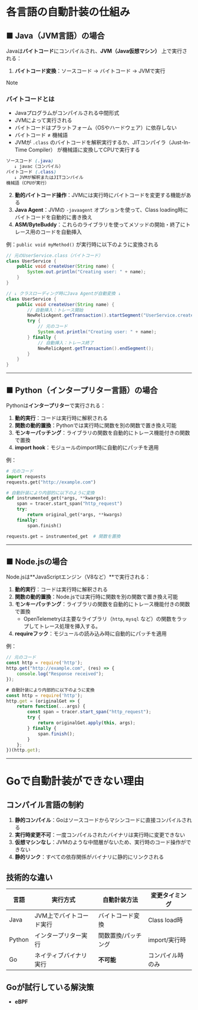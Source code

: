 # 各言語の自動計装の仕組み

## ■ Java（JVM言語）の場合
Javaは**バイトコード**にコンパイルされ、**JVM（Java仮想マシン）** 上で実行される：

1. **バイトコード変換**：ソースコード → バイトコード → JVMで実行

> [!NOTE]  
> ### バイトコードとは
> - Javaプログラムがコンパイルされる中間形式
> - JVMによって実行される
> - バイトコードはプラットフォーム（OSやハードウェア）に依存しない
> - バイトコード ≠ 機械語
> - JVMが `.class` のバイトコードを解釈実行するか、JITコンパイラ（Just-In-Time Compiler） が機械語に変換してCPUで実行する
> ```scss
> ソースコード (.java)
>    ↓ javac（コンパイル）
> バイトコード (.class)
>    ↓ JVMが解釈またはJITコンパイル
> 機械語（CPUが実行）
> ```

2. **動的バイトコード操作**：JVMには実行時にバイトコードを変更する機能がある
3. **Java Agent**：JVMの `-javaagent` オプションを使って、Class loading時にバイトコードを自動的に書き換え
4. **ASM/ByteBuddy**：これらのライブラリを使ってメソッドの開始・終了にトレース用のコードを自動挿入

例：`public void myMethod()` が実行時に以下のように変換される
```java
// 元のUserService.class（バイトコード）
class UserService {
    public void createUser(String name) {
        System.out.println("Creating user: " + name);
    }
}

// ↓ クラスローディング時にJava Agentが自動変換 ↓
class UserService {
    public void createUser(String name) {
        // 自動挿入：トレース開始
        NewRelicAgent.getTransaction().startSegment("UserService.createUser");
        try {
            // 元のコード
            System.out.println("Creating user: " + name);
        } finally {
            // 自動挿入：トレース終了
            NewRelicAgent.getTransaction().endSegment();
        }
    }
}
```

---

## ■ Python（インタープリター言語）の場合
Pythonは**インタープリター**で実行される：

1. **動的実行**：コードは実行時に解釈される
2. **関数の動的置換**：Pythonでは実行時に関数を別の関数で置き換え可能
3. **モンキーパッチング**：ライブラリの関数を自動的にトレース機能付きの関数で置換
4. **import hook**：モジュールのimport時に自動的にパッチを適用

例：
```python
# 元のコード
import requests
requests.get("http://example.com")

# 自動計装により内部的に以下のように変換
def instrumented_get(*args, **kwargs):
    span = tracer.start_span("http_request")
    try:
        return original_get(*args, **kwargs)
    finally:
        span.finish()

requests.get = instrumented_get  # 関数を置換
```

---

## ■ Node.jsの場合
Node.jsは**JavaScriptエンジン（V8など）**で実行される：

1. **動的実行**：コードは実行時に解釈される
2. **関数の動的置換**：Node.jsでは実行時に関数を別の関数で置き換え可能
3. **モンキーパッチング**：ライブラリの関数を自動的にトレース機能付きの関数で置換
   - OpenTelemetryは主要なライブラリ（`http`, `mysql` など）の関数をラップしてトレース処理を挿入する。
4. **requireフック**：モジュールの読み込み時に自動的にパッチを適用

例：
```javascript
// 元のコード
const http = require('http');
http.get("http://example.com", (res) => {
    console.log("Response received");
});

# 自動計装により内部的に以下のように変換
const http = require('http');
http.get = (originalGet => {
    return function(...args) {
        const span = tracer.start_span("http_request");
        try {
            return originalGet.apply(this, args);
        } finally {
            span.finish();
        }
    };
})(http.get);
```

---

# Goで自動計装ができない理由
## **コンパイル言語の制約**
1. **静的コンパイル**：Goはソースコードからマシンコードに直接コンパイルされる
2. **実行時変更不可**：一度コンパイルされたバイナリは実行時に変更できない
3. **仮想マシンなし**：JVMのような中間層がないため、実行時のコード操作ができない
4. **静的リンク**：すべての依存関係がバイナリに静的にリンクされる

## **技術的な違い**

| 言語 | 実行方式 | 自動計装方法 | 変更タイミング |
|------|----------|--------------|----------------|
| Java | JVM上でバイトコード実行 | バイトコード変換 | Class load時 |
| Python | インタープリター実行 | 関数置換/パッチング | import/実行時 |
| Go | ネイティブバイナリ実行 | **不可能** | コンパイル時のみ |

## **Goが試行している解決策**
- **eBPF**
